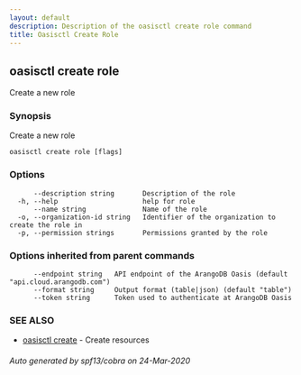 ```yaml
---
layout: default
description: Description of the oasisctl create role command
title: Oasisctl Create Role
---
```

## oasisctl create role

Create a new role

### Synopsis

Create a new role

```
oasisctl create role [flags]
```

### Options

```
      --description string       Description of the role
  -h, --help                     help for role
      --name string              Name of the role
  -o, --organization-id string   Identifier of the organization to create the role in
  -p, --permission strings       Permissions granted by the role
```

### Options inherited from parent commands

```
      --endpoint string   API endpoint of the ArangoDB Oasis (default "api.cloud.arangodb.com")
      --format string     Output format (table|json) (default "table")
      --token string      Token used to authenticate at ArangoDB Oasis
```

### SEE ALSO

* [oasisctl create](oasisctl_create.md)	 - Create resources

###### Auto generated by spf13/cobra on 24-Mar-2020
